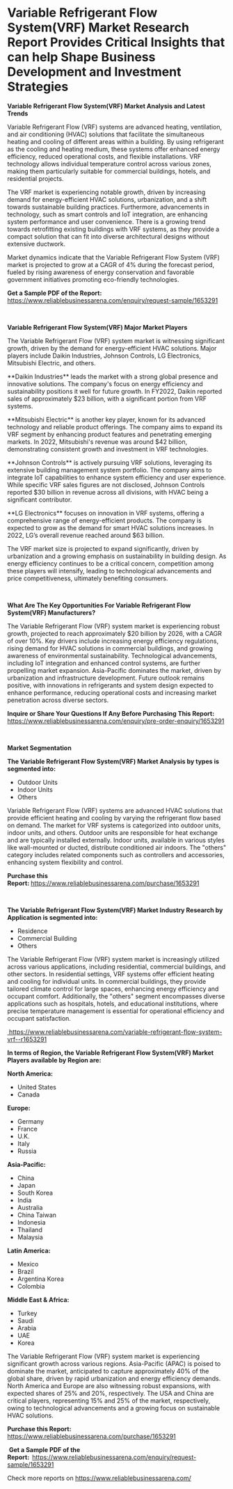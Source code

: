 <p><h1>Variable Refrigerant Flow System(VRF) Market Research Report Provides Critical Insights that can help Shape Business Development and Investment Strategies</h1></p><p><strong>Variable Refrigerant Flow System(VRF) Market Analysis and Latest Trends</strong></p>
<p><p>Variable Refrigerant Flow (VRF) systems are advanced heating, ventilation, and air conditioning (HVAC) solutions that facilitate the simultaneous heating and cooling of different areas within a building. By using refrigerant as the cooling and heating medium, these systems offer enhanced energy efficiency, reduced operational costs, and flexible installations. VRF technology allows individual temperature control across various zones, making them particularly suitable for commercial buildings, hotels, and residential projects.</p><p>The VRF market is experiencing notable growth, driven by increasing demand for energy-efficient HVAC solutions, urbanization, and a shift towards sustainable building practices. Furthermore, advancements in technology, such as smart controls and IoT integration, are enhancing system performance and user convenience. There is a growing trend towards retrofitting existing buildings with VRF systems, as they provide a compact solution that can fit into diverse architectural designs without extensive ductwork.</p><p>Market dynamics indicate that the Variable Refrigerant Flow System (VRF) market is projected to grow at a CAGR of 4% during the forecast period, fueled by rising awareness of energy conservation and favorable government initiatives promoting eco-friendly technologies.</p></p>
<p><strong>Get a Sample PDF of the Report:&nbsp;</strong> <a href="https://www.reliablebusinessarena.com/enquiry/request-sample/1653291?utm_campaign=2820&utm_medium=2&utm_source=Github&utm_content=ia&utm_term=27022025&utm_id=variable-refrigerant-flow-systemvrf">https://www.reliablebusinessarena.com/enquiry/request-sample/1653291</a></p>
<p>&nbsp;</p>
<p><strong>Variable Refrigerant Flow System(VRF) Major Market Players</strong></p>
<p><p>The Variable Refrigerant Flow (VRF) system market is witnessing significant growth, driven by the demand for energy-efficient HVAC solutions. Major players include Daikin Industries, Johnson Controls, LG Electronics, Mitsubishi Electric, and others. </p><p>**Daikin Industries** leads the market with a strong global presence and innovative solutions. The company's focus on energy efficiency and sustainability positions it well for future growth. In FY2022, Daikin reported sales of approximately $23 billion, with a significant portion from VRF systems.</p><p>**Mitsubishi Electric** is another key player, known for its advanced technology and reliable product offerings. The company aims to expand its VRF segment by enhancing product features and penetrating emerging markets. In 2022, Mitsubishi's revenue was around $42 billion, demonstrating consistent growth and investment in VRF technologies.</p><p>**Johnson Controls** is actively pursuing VRF solutions, leveraging its extensive building management system portfolio. The company aims to integrate IoT capabilities to enhance system efficiency and user experience. While specific VRF sales figures are not disclosed, Johnson Controls reported $30 billion in revenue across all divisions, with HVAC being a significant contributor.</p><p>**LG Electronics** focuses on innovation in VRF systems, offering a comprehensive range of energy-efficient products. The company is expected to grow as the demand for smart HVAC solutions increases. In 2022, LG’s overall revenue reached around $63 billion.</p><p>The VRF market size is projected to expand significantly, driven by urbanization and a growing emphasis on sustainability in building design. As energy efficiency continues to be a critical concern, competition among these players will intensify, leading to technological advancements and price competitiveness, ultimately benefiting consumers.</p></p>
<p>&nbsp;</p>
<p><strong>What Are The Key Opportunities For Variable Refrigerant Flow System(VRF) Manufacturers?</strong></p>
<p><p>The Variable Refrigerant Flow (VRF) system market is experiencing robust growth, projected to reach approximately $20 billion by 2026, with a CAGR of over 10%. Key drivers include increasing energy efficiency regulations, rising demand for HVAC solutions in commercial buildings, and growing awareness of environmental sustainability. Technological advancements, including IoT integration and enhanced control systems, are further propelling market expansion. Asia-Pacific dominates the market, driven by urbanization and infrastructure development. Future outlook remains positive, with innovations in refrigerants and system design expected to enhance performance, reducing operational costs and increasing market penetration across diverse sectors.</p></p>
<p><strong>Inquire or Share Your Questions If Any Before Purchasing This Report:</strong> <a href="https://www.reliablebusinessarena.com/enquiry/pre-order-enquiry/1653291?utm_campaign=2820&utm_medium=2&utm_source=Github&utm_content=ia&utm_term=27022025&utm_id=variable-refrigerant-flow-systemvrf">https://www.reliablebusinessarena.com/enquiry/pre-order-enquiry/1653291</a></p>
<p>&nbsp;</p>
<p><strong>Market Segmentation</strong></p>
<p><strong>The Variable Refrigerant Flow System(VRF) Market Analysis by types is segmented into:</strong></p>
<p><ul><li>Outdoor Units</li><li>Indoor Units</li><li>Others</li></ul></p>
<p><p>Variable Refrigerant Flow (VRF) systems are advanced HVAC solutions that provide efficient heating and cooling by varying the refrigerant flow based on demand. The market for VRF systems is categorized into outdoor units, indoor units, and others. Outdoor units are responsible for heat exchange and are typically installed externally. Indoor units, available in various styles like wall-mounted or ducted, distribute conditioned air indoors. The "others" category includes related components such as controllers and accessories, enhancing system flexibility and control.</p></p>
<p><strong>Purchase this Report:&nbsp;</strong><a href="https://www.reliablebusinessarena.com/purchase/1653291?utm_campaign=2820&utm_medium=2&utm_source=Github&utm_content=ia&utm_term=27022025&utm_id=variable-refrigerant-flow-systemvrf">https://www.reliablebusinessarena.com/purchase/1653291</a></p>
<p>&nbsp;</p>
<p><strong>The Variable Refrigerant Flow System(VRF) Market Industry Research by Application is segmented into:</strong></p>
<p><ul><li>Residence</li><li>Commercial Building</li><li>Others</li></ul></p>
<p><p>The Variable Refrigerant Flow (VRF) system market is increasingly utilized across various applications, including residential, commercial buildings, and other sectors. In residential settings, VRF systems offer efficient heating and cooling for individual units. In commercial buildings, they provide tailored climate control for large spaces, enhancing energy efficiency and occupant comfort. Additionally, the "others" segment encompasses diverse applications such as hospitals, hotels, and educational institutions, where precise temperature management is essential for operational efficiency and occupant satisfaction.</p></p>
<p><a href="https://www.reliablebusinessarena.com/variable-refrigerant-flow-system-vrf--r1653291?utm_campaign=2820&utm_medium=2&utm_source=Github&utm_content=ia&utm_term=27022025&utm_id=variable-refrigerant-flow-systemvrf">&nbsp;https://www.reliablebusinessarena.com/variable-refrigerant-flow-system-vrf--r1653291</a></p>
<p><strong>In terms of Region, the Variable Refrigerant Flow System(VRF) Market Players available by Region are:</strong></p>
<p>
    <p> <strong> North America: </strong>
        <ul>
            <li>United States</li>
            <li>Canada</li>
        </ul>
        </p> 
    <p> <strong> Europe: </strong>
        <ul>
            <li>Germany</li>
            <li>France</li>
            <li>U.K.</li>
            <li>Italy</li>
            <li>Russia</li>
        </ul>
        </p> 
    <p> <strong> Asia-Pacific: </strong>
        <ul>
            <li>China</li>
            <li>Japan</li>
            <li>South Korea</li>
            <li>India</li>
            <li>Australia</li>
            <li>China Taiwan</li>
            <li>Indonesia</li>
            <li>Thailand</li>
            <li>Malaysia</li>
        </ul>
        </p> 
    <p> <strong> Latin America: </strong>
        <ul>
            <li>Mexico</li>
            <li>Brazil</li>
            <li>Argentina Korea</li>
            <li>Colombia</li>
        </ul>
        </p> 
    <p> <strong> Middle East & Africa: </strong>
        <ul>
            <li>Turkey</li>
            <li>Saudi</li>
            <li>Arabia</li>
            <li>UAE</li>
            <li>Korea</li>
        </ul>
    </p>
    </p>
<p><p>The Variable Refrigerant Flow (VRF) system market is experiencing significant growth across various regions. Asia-Pacific (APAC) is poised to dominate the market, anticipated to capture approximately 40% of the global share, driven by rapid urbanization and energy efficiency demands. North America and Europe are also witnessing robust expansions, with expected shares of 25% and 20%, respectively. The USA and China are critical players, representing 15% and 25% of the market, respectively, owing to technological advancements and a growing focus on sustainable HVAC solutions.</p></p>
<p><strong>Purchase this Report: </strong><a href="https://www.reliablebusinessarena.com/purchase/1653291?utm_campaign=2820&utm_medium=2&utm_source=Github&utm_content=ia&utm_term=27022025&utm_id=variable-refrigerant-flow-systemvrf">https://www.reliablebusinessarena.com/purchase/1653291</a></p>
<p>&nbsp;<strong>Get a Sample PDF of the Report:&nbsp;&nbsp;</strong><a href="https://www.reliablebusinessarena.com/enquiry/request-sample/1653291?utm_campaign=2820&utm_medium=2&utm_source=Github&utm_content=ia&utm_term=27022025&utm_id=variable-refrigerant-flow-systemvrf">https://www.reliablebusinessarena.com/enquiry/request-sample/1653291</a></p>
<p><strong></strong></p>
<p>Check more reports on <a href="https://www.reliablebusinessarena.com/?utm_campaign=2820&utm_medium=2&utm_source=Github&utm_content=ia&utm_term=27022025&utm_id=variable-refrigerant-flow-systemvrf">https://www.reliablebusinessarena.com/</a></p>